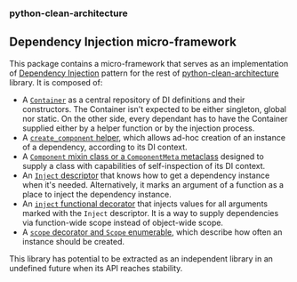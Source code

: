 ### python-clean-architecture

## Dependency Injection micro-framework

This package contains a micro-framework that serves as an implementation of [Dependency Injection](https://en.wikipedia.org/wiki/Dependency_injection) pattern for the rest of [python-clean-architecture](https://github.com/pcah/python-clean-architecture) library. It is composed of:

- A [`Container`](container.py) as a central repository of DI definitions and their constructors. The Container isn't expected to be either singleton, global nor static. On the other side, every dependant has to have the Container supplied either by a helper function or by the injection process.
- A [`create_component` helper](component.py), which allows ad-hoc creation of an instance of a dependency, according to its DI context.
- A [`Component` mixin class or a `ComponentMeta` metaclass](component.py) designed to supply a class with capabilities of self-inspection of its DI context.
- An [`Inject` descriptor](descriptors.py) that knows how to get a dependency instance when it's needed. Alternatively, it marks an argument of a function as a place to inject the dependency instance.
- An [`inject` functional decorator](decorators.py) that injects values for all arguments marked with the `Inject` descriptor. It is a way to supply dependencies via function-wide scope instead of object-wide scope.
- A [`scope` decorator and `Scope` enumerable](container.py), which describe how often an instance should be created.

This library has potential to be extracted as an independent library in an undefined future when its API reaches stability.
